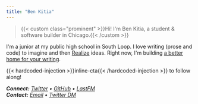 ```yaml
---
title: "Ben Kitia"
---
```


> {{< custom class="prominent" >}}Hi! I'm Ben Kitia, a student & software builder in Chicago.{{< /custom >}}

I'm a junior at my public high school in South Loop. I love writing (prose and code) to imagine and then [Realize](/Realize.pdf) ideas. Right now, I'm building [a better home for your writing](https://pubnent.com).

{{< hardcoded-injection >}}inline-cta{{< /hardcoded-injection >}} to follow along!

***Connect:** [Twitter](https://twitter.com/benkitia)  •  [GitHub](https://github.com/benkitia)  •  [LastFM](https://www.last.fm/user/benkitia)  
**Contact:** [Email](https://www.kitia.net/email)  •  [Twitter DM](https://twitter.com/messages/compose?recipient_id=1188270454303277056)*
